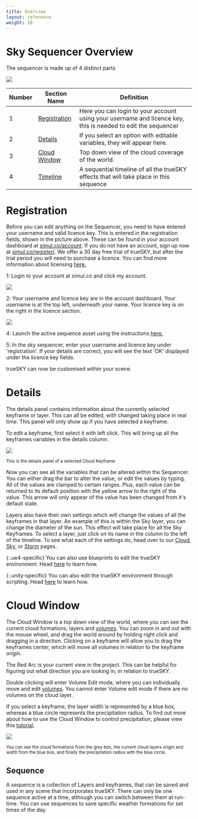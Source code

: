 ```yaml
---
title: Overview
layout: reference
weight: 10
---
```






Sky Sequencer Overview
=========================
The sequencer is made up of 4 distinct parts

![](/images/unreal/skysequencer.png)




Number                  |       Section Name                                            |       Definition
----------------|-------------------                                    |------------
1                               |       [Registration](#registration)           |       Here you can login to your account using your username and licence key, this is needed to edit the sequencer
2                               |       [Details](#details)                             |       If you select an option with editable variables, they will appear here.
3                               |       [Cloud Window](#cloud-window)           |       Top down view of the cloud coverage of the world.
4                               |       [Timeline](keyframes)                           |       A sequential timeline of all the trueSKY effects that will take place in this sequence



Registration
=============
Before you can edit anything on the Sequencer, you need to have entered your username and valid licence key.  This is entered in the registration fields, shown in the picture above. These can be found in your account dashboard at [simul.co/account](https://simul.co/account). If you do not have an account, sign up now at [simul.co/register/](https://simul.co/register/). We offer a 30 day free trial of trueSKY, but after the trial period you will need to purchase a licence. You can find more information about licensing [here.](/Legal)

1: Login to your account at simul.co and click my account. 

![](/images/myaccount.png)


2: Your username and licence key are in the account dashboard. Your username is at the top left, underneath your name. Your licence key is on the right in the licence section.

![](/images/accountdashboard.png)


4: Launch the active sequence asset using the instructions [here.](index.html)

5: In the sky sequencer, enter your username and licence key under 'registration'. If your details are correct, you will see the text 'OK' displayed under the licence key fields.


trueSKY can now be customised within your scene.


Details
=============

The details panel contains information about the currently selected keyframe or layer. This can all be edited, with changed taking place in real time. This panel will only show up if you have selected a keyframe.

To edit a keyframe, first select it with left click. This will bring up all the keyframes variables in the details column. 

![](/images/unreal/details.png)

<sup>This is the details panel of a selected Cloud Keyframe</sup>

Now you can see all the variables that can be altered within the Sequencer. You can either drag the bar to alter the value, or edit the values by typing. All of the values are clamped to certain ranges. Plus, each value can be returned to its default position with the yellow arrow to the right of the value. This arrow will only appear of the value has been changed from it's default state.

Layers also have their own settings which will change the values of all the keyframes in that layer. An example of this is within the Sky layer, you can change the diameter of the sun. This effect will take place for all the Sky Keyframes. To select a layer, just click on its name in the column to the left of the timeline. To see what each of the settings do, head over to our [Cloud](/tutorials/clouds/variables.html), [Sky](/tutorials/sky/variables.html), or [Storm](/tutorials/storms/variables.html) pages.

{:.ue4-specific}
You can also use blueprints to edit the trueSKY environment. Head [here](/unreal/blueprints.html) to learn how.

{:.unity-specific}
You can also edit the trueSKY environment through scripting. Head [here](/unity/scripting) to learn how.




Cloud Window
========

The Cloud Window is a top down view of the world, where you can see the current cloud formations, layers and [volumes](/tutorials/clouds/volumes.html). You can zoom in and out with the mouse wheel, and drag the world around by holding right click and dragging in a direction. Clicking on a keyframe will allow you to drag the keyframes center, which will move all volumes in relation to the keyframe origin.

The Red Arc is your current view in the project. This can be helpful for figuring out what direction you are looking in, in relation to trueSKY.

Double clicking will enter Volume Edit mode, where you can individually move and edit [volumes](/tutorials/clouds/volumes.html). You cannot enter Volume edit mode if there are no volumes on the cloud layer.

If you select a keyframe, the layer width is represented by a blue box, whereas a blue circle represents the precipitation radius. To find out more about how to use the Cloud Window to control precipitation, please view this [tutorial](/tutorials/sequencer/overview.html).

![](/images/unreal/WorldGrid.png)

<sup>You can see the cloud formations from the grey box, the current cloud layers origin and width from the blue box, and finally the precipitation radius with the blue circle.</sup>


Sequence
----------
A sequence is a collection of Layers and keyframes, that can be saved and used in any scene that incorporates trueSKY. There can only be one sequence active at a time, although you can switch between them at run-time. You can use sequences to save specific weather formations for set times of the day.
